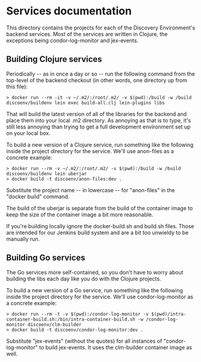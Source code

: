 # Services documentation

This directory contains the projects for each of the Discovery Environment's
backend services. Most of the services are written in Clojure, the exceptions
being condor-log-monitor and jex-events.

## Building Clojure services

Periodically -- as in once a day or so -- run the following command from the top-level of the backend checkout (in other words, one directory up from this file):

    > docker run --rm -it -v ~/.m2/:/root/.m2/ -v $(pwd):/build -w /build discoenv/buildenv lein exec build-all.clj lein-plugins libs

That will build the latest version of all of the libraries for the backend and place them into your local .m2 directory. As annoying as that is to type, it's still less annoying than trying to get a full development environment set up on your local box.

To build a new version of a Clojure service, run something like the following inside the project directory for the service. We'll use anon-files as a concrete example:

    > docker run --rm -v ~/.m2/:/root/.m2/ -v $(pwd):/build -w /build discoenv/buildenv lein uberjar
    > docker build -t discoenv/anon-files:dev .

Substitute the project name -- in lowercase -- for "anon-files" in the "docker build" command.

The build of the uberjar is separate from the build of the container image to keep the size of the container image a bit more reasonable.

If you're building locally ignore the docker-build.sh and build.sh files. Those are intended for our Jenkins build system and are a bit too unwieldy to be manually run.

## Building Go services

The Go services more self-contained, so you don't have to worry about building the libs each day like you do with the Clojure projects.

To build a new version of a Go service, run something like the following inside the project directory for the service. We'll use condor-log-monitor as a concrete example:

    > docker run --rm -t -v $(pwd):/condor-log-monitor -v $(pwd)/intra-container-build.sh:/bin/intra-container-build.sh -w /condor-log-monitor discoenv/clm-builder
    > docker build -t discoenv/condor-log-monitor:dev .

Substitute "jex-events" (without the quotes) for all instances of "condor-log-monitor" to build jex-events. It uses the clm-builder container image as well.
